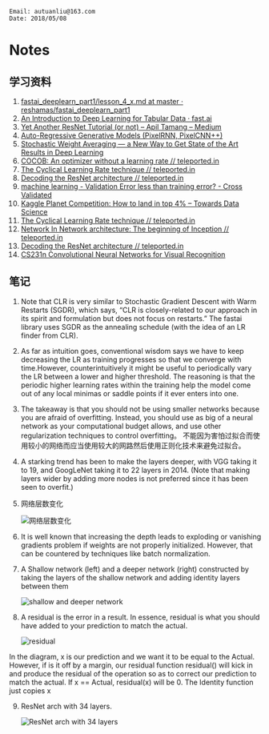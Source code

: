 ```
Email: autuanliu@163.com
Date: 2018/05/08
```
# Notes

## 学习资料
1. [fastai_deeplearn_part1/lesson_4_x.md at master · reshamas/fastai_deeplearn_part1](https://github.com/reshamas/fastai_deeplearn_part1/blob/master/courses/dl1/lesson_4_x.md)
2. [An Introduction to Deep Learning for Tabular Data · fast.ai](http://www.fast.ai/2018/04/29/categorical-embeddings/)
3. [Yet Another ResNet Tutorial (or not) – Apil Tamang – Medium](https://medium.com/@apiltamang/yet-another-resnet-tutorial-or-not-f6dd9515fcd7)
4. [Auto-Regressive Generative Models (PixelRNN, PixelCNN++)](https://towardsdatascience.com/auto-regressive-generative-models-pixelrnn-pixelcnn-32d192911173)
5. [Stochastic Weight Averaging — a New Way to Get State of the Art Results in Deep Learning](https://towardsdatascience.com/stochastic-weight-averaging-a-new-way-to-get-state-of-the-art-results-in-deep-learning-c639ccf36a)
6. [COCOB: An optimizer without a learning rate // teleported.in](http://teleported.in/posts/cocob/)
7. [The Cyclical Learning Rate technique // teleported.in](http://teleported.in/posts/cyclic-learning-rate/)
8. [Decoding the ResNet architecture // teleported.in](http://teleported.in/posts/decoding-resnet-architecture/)
9. [machine learning - Validation Error less than training error? - Cross Validated](https://stats.stackexchange.com/questions/187335/validation-error-less-than-training-error/187404#187404)
10. [Kaggle Planet Competition: How to land in top 4% – Towards Data Science](https://towardsdatascience.com/kaggle-planet-competition-how-to-land-in-top-4-a679ff0013ba)
11. [The Cyclical Learning Rate technique // teleported.in](http://teleported.in/posts/cyclic-learning-rate/)
12. [Network In Network architecture: The beginning of Inception // teleported.in](http://teleported.in/posts/network-in-network/)
13. [Decoding the ResNet architecture // teleported.in](http://teleported.in/posts/decoding-resnet-architecture/)
14. [CS231n Convolutional Neural Networks for Visual Recognition](http://cs231n.github.io/neural-networks-1/#arch)


## 笔记
1. Note that CLR is very similar to Stochastic Gradient Descent with Warm Restarts (SGDR), which says, “CLR is closely-related to our approach in its spirit and formulation but does not focus on restarts.” The fastai library uses SGDR as the annealing schedule (with the idea of an LR finder from CLR).
2. As far as intuition goes, conventional wisdom says we have to keep decreasing the LR as training progresses so that we converge with time.However, counterintuitively it might be useful to periodically vary the LR between a lower and higher threshold. The reasoning is that the periodic higher learning rates within the training help the model come out of any local minimas or saddle points if it ever enters into one.
3. The takeaway is that you should not be using smaller networks because you are afraid of overfitting. Instead, you should use as big of a neural network as your computational budget allows, and use other regularization techniques to control overfitting。 不能因为害怕过拟合而使用较小的网络而应当使用较大的网路然后使用正则化技术来避免过拟合。
4. A starking trend has been to make the layers deeper, with VGG taking it to 19, and GoogLeNet taking it to 22 layers in 2014. (Note that making layers wider by adding more nodes is not preferred since it has been seen to overfit.)
5. 网络层数变化  
    
    ![网络层数变化][1]
6. It is well known that increasing the depth leads to exploding or vanishing gradients problem if weights are not properly initialized. However, that can be countered by techniques like batch normalization.
7. A Shallow network (left) and a deeper network (right) constructed by taking the layers of the shallow network and adding identity layers between them
    
    ![shallow and deeper network][3]
8. A residual is the error in a result. In essence, residual is what you should have added to your prediction to match the actual.
    
    ![residual][2]

In the diagram, x is our prediction and we want it to be equal to the Actual. However, if is it off by a margin, our residual function residual() will kick in and produce the residual of the operation so as to correct our prediction to match the actual. If x == Actual, residual(x) will be 0. The Identity function just copies x

9. ResNet arch with 34 layers.

    ![ResNet arch with 34 layers][4]


[1]: http://ozesj315m.bkt.clouddn.com/img/12-revolution-of-depth.png
[2]: http://ozesj315m.bkt.clouddn.com/img/12-residual3.png
[3]: http://ozesj315m.bkt.clouddn.com/img/12-shallow-deep.png
[4]: http://ozesj315m.bkt.clouddn.com/img/12-resnet-vgg.png
